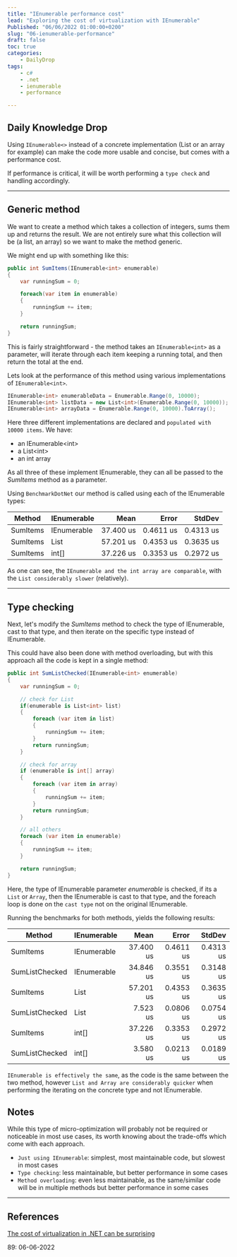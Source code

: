 ```yaml
---
title: "IEnumerable performance cost"
lead: "Exploring the cost of virtualization with IEnumerable"
Published: "06/06/2022 01:00:00+0200"
slug: "06-ienumerable-performance"
draft: false
toc: true
categories:
    - DailyDrop
tags:
    - c#
    - .net
    - ienumerable
    - performance

---
```


## Daily Knowledge Drop

Using `IEnumerable<>` instead of a concrete implementation (List or an array for example) can make the code more usable and concise, but comes with a performance cost.

If performance is critical, it will be worth performing a `type check` and handling accordingly.

---

## Generic method

We want to create a method which takes a collection of integers, sums them up and returns the result. We are not entirely sure what this collection will be (a list, an array) so we want to make the method generic.

We might end up with something like this:

``` csharp
public int SumItems(IEnumerable<int> enumerable)
{
    var runningSum = 0;

    foreach(var item in enumerable)
    {
        runningSum += item;
    }

    return runningSum;
}
```

This is fairly straightforward - the method takes an `IEnumerable<int>` as a parameter, will iterate through each item keeping a running total, and then return the total at the end.

Lets look at the performance of this method using various implementations of `IEnumerable<int>`.

``` csharp
IEnumerable<int> enumerableData = Enumerable.Range(0, 10000);
IEnumerable<int> listData = new List<int>(Enumerable.Range(0, 10000));
IEnumerable<int> arrayData = Enumerable.Range(0, 10000).ToArray();
```

Here three different implementations are declared and `populated with 10000 items`. We have:
- an IEnumerable\<int\>
- a List\<int\>
- an int array

As all three of these implement IEnumerable, they can all be passed to the _SumItems_ method as a parameter.

Using `BenchmarkDotNet` our method is called using each of the IEnumerable types:

|         Method | IEnumerable |      Mean |     Error |    StdDev |
|--------------- |------------ |----------:|----------:|----------:|
|       SumItems | IEnumerable | 37.400 us | 0.4611 us | 0.4313 us |
|       SumItems |        List | 57.201 us | 0.4353 us | 0.3635 us |
|       SumItems |       int[] | 37.226 us | 0.3353 us | 0.2972 us |

As one can see, the `IEnumerable and the int array are comparable`, with the `List considerably slower` (relatively).

---

## Type checking

Next, let's modify the _SumItems_ method to check the type of IEnumerable, cast to that type, and then iterate on the specific type instead of IEnumerable.

This could have also been done with method overloading, but with this approach all the code is kept in a single method:


``` csharp
public int SumListChecked(IEnumerable<int> enumerable)
{
    var runningSum = 0;

    // check for List
    if(enumerable is List<int> list)
    {
        foreach (var item in list)
        {
            runningSum += item;
        }
        return runningSum;
    }

    // check for array
    if (enumerable is int[] array)
    {
        foreach (var item in array)
        {
            runningSum += item;
        }
        return runningSum;
    }

    // all others
    foreach (var item in enumerable)
    {
        runningSum += item;
    }

    return runningSum;
}
```

Here, the type of IEnumerable parameter _enumerable_ is checked, if its a `List` or `Array`, then the IEnumerable is cast to that type, and the foreach loop is done on the `cast type` not on the original IEnumerable.

Running the benchmarks for both methods, yields the following results:

|         Method | IEnumerable |      Mean |     Error |    StdDev |
|--------------- |------------ |----------:|----------:|----------:|
|       SumItems | IEnumerable | 37.400 us | 0.4611 us | 0.4313 us |
| SumListChecked | IEnumerable | 34.846 us | 0.3551 us | 0.3148 us |
|       SumItems |        List | 57.201 us | 0.4353 us | 0.3635 us |
| SumListChecked |        List |  7.523 us | 0.0806 us | 0.0754 us |
|       SumItems |       int[] | 37.226 us | 0.3353 us | 0.2972 us |
| SumListChecked |       int[] |  3.580 us | 0.0213 us | 0.0189 us |


`IEnumerable is effectively the same`, as the code is the same between the two method, however `List and Array are considerably quicker` when performing the iterating on the concrete type and not IEnumerable.

## Notes

While this type of micro-optimization will probably not be required or noticeable in most use cases, its worth knowing about the trade-offs which come with each approach.

- `Just using IEnumerable`: simplest, most maintainable code, but slowest in most cases
- `Type checking`: less maintainable, but better performance in some cases
- `Method overloading`: even less maintainable, as the same/similar code will be in multiple methods but better performance in some cases

---

## References

[The cost of virtualization in .NET can be surprising](https://leveluppp.ghost.io/content/images/size/w1000/2021/07/net_virt1.png)  

<?# DailyDrop ?>89: 06-06-2022<?#/ DailyDrop ?>
